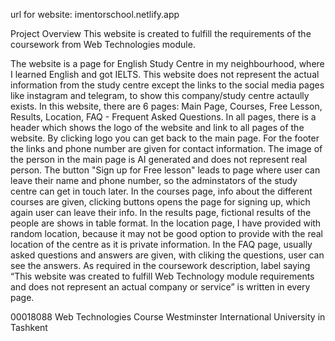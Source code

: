 url for website: imentorschool.netlify.app


Project Overview
This website is created to fulfill the requirements of the coursework from Web Technologies module. 

The website is a page for English Study Centre in my neighbourhood, where I learned English and got IELTS. This website does not represent the actual information from the study centre except the links to the social media pages like instagram and telegram, to show this company/study centre actaully exists. In this website, there are 6 pages: Main Page, Courses, Free Lesson, Results, Location, FAQ - Frequent Asked Questions. In all pages, there is a header which shows the logo of the website and link to all pages of the website. By clicking logo you can get back to the main page. For the footer the links and phone number are given for contact information. The image of the person in the main page is AI generated and does not represent real person. The button "Sign up for Free lesson" leads to page where user can leave their name and phone number, so the adminstators of the study centre can get in touch later. In the courses page, info about the different courses are given, clicking buttons opens the page for signing up, which again user can leave their info. In the results page, fictional results of the people are shows in table format. In the location page, I have provided with random location, because it may not be good option to provide with the real location of the centre as it is private information. In the FAQ page, usually asked questions and answers are given, with cliking the questions, user can see the answers. As required in the coursework description, label saying “This website was created to fulfill Web Technology module requirements and does not represent an actual company or service” is written in every page. 



00018088
Web Technologies Course
Westminster International University in Tashkent